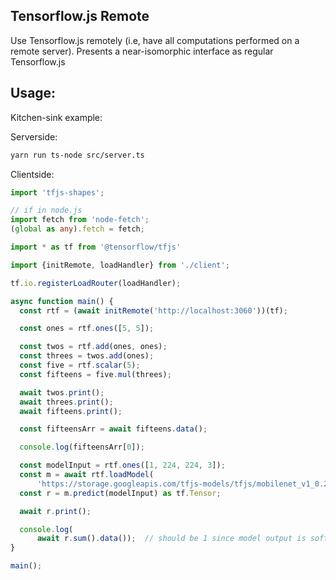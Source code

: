## Tensorflow.js Remote

Use Tensorflow.js remotely (i.e, have all computations performed on a remote server).
Presents a near-isomorphic interface as regular Tensorflow.js

## Usage:
Kitchen-sink example:

Serverside:

```bash
yarn run ts-node src/server.ts
```

Clientside:
```ts
import 'tfjs-shapes';

// if in node.js
import fetch from 'node-fetch';
(global as any).fetch = fetch;

import * as tf from '@tensorflow/tfjs'

import {initRemote, loadHandler} from './client';

tf.io.registerLoadRouter(loadHandler);

async function main() {
  const rtf = (await initRemote('http://localhost:3060'))(tf);

  const ones = rtf.ones([5, 5]);

  const twos = rtf.add(ones, ones);
  const threes = twos.add(ones);
  const five = rtf.scalar(5);
  const fifteens = five.mul(threes);

  await twos.print();
  await threes.print();
  await fifteens.print();

  const fifteensArr = await fifteens.data();

  console.log(fifteensArr[0]);

  const modelInput = rtf.ones([1, 224, 224, 3]);
  const m = await rtf.loadModel(
      'https://storage.googleapis.com/tfjs-models/tfjs/mobilenet_v1_0.25_224/model.json');
  const r = m.predict(modelInput) as tf.Tensor;

  await r.print();

  console.log(
      await r.sum().data());  // should be 1 since model output is softmaxed
}

main();

```

